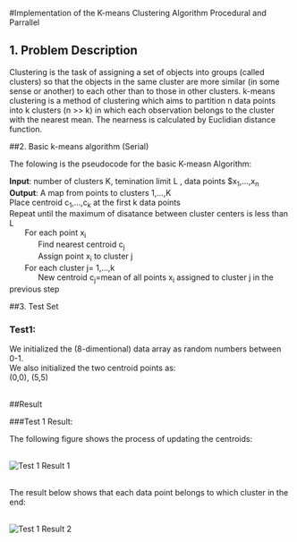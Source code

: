 #Implementation of the K-means Clustering Algorithm Procedural and Parrallel

## 1. Problem Description 

Clustering is the task of assigning a set of objects into groups (called clusters) so that the objects in the same cluster are more similar (in some sense or another) to each other than to those in other clusters. k-means clustering is a method of clustering which aims to partition n data points into k clusters (n >> k) in which each observation belongs to the cluster with the nearest mean.  The nearness is calculated by Euclidian distance function.

##2. Basic  k-means algorithm (Serial)

The folowing is the pseudocode for the basic K-measn Algorithm:

**Input**: number of clusters K, temination limit L , data points $x<sub>1</sub>,...,x<sub>n</sub><br>
**Output**: A map from points to clusters 1,...,K<br>
Place centroid c<sub>1</sub>,…,c<sub>k</sub> at the first k data points<br>
Repeat until the maximum of disatance between cluster centers is less than L <br>
&nbsp;&nbsp;&nbsp;&nbsp;&nbsp;&nbsp;	For each point x<sub>i</sub><br>
&nbsp;&nbsp;&nbsp;&nbsp;&nbsp;&nbsp;&nbsp;&nbsp;&nbsp;&nbsp;&nbsp;&nbsp;	Find nearest centroid c<sub>j</sub><br>
&nbsp;&nbsp;&nbsp;&nbsp;&nbsp;&nbsp;&nbsp;&nbsp;&nbsp;&nbsp;&nbsp;&nbsp;		Assign point x<sub>i</sub> to cluster j<br>
&nbsp;&nbsp;&nbsp;&nbsp; &nbsp;&nbsp;For each cluster j= 1,…,k<br>
&nbsp;&nbsp;&nbsp;&nbsp;&nbsp;&nbsp;&nbsp;&nbsp;&nbsp;&nbsp;&nbsp;&nbsp; New centroid c<sub>j</sub>=mean of all points x<sub>i</sub> assigned to cluster j in the previous step<br>






##3. Test Set<br>

### Test1: 

We initialized the (8-dimentional) data array as random numbers between 0-1.<br>
We also initialized the two centroid points as:<br>
(0,0), (5,5)<br><br>  



##Result<br>

###Test 1 Result:<br>

The following figure shows the process of updating the centroids:<br><br>

![Test 1 Result 1](https://github.com/maederayati/Parallel-Kmeans/blob/master/Test1_result1.jpg) <br><br>

The result below shows that each data point belongs to which cluster in the end: <br><br>

![Test 1 Result 2](https://github.com/maederayati/Parallel-Kmeans/blob/master/Test1_result2.jpg) <br><br>
